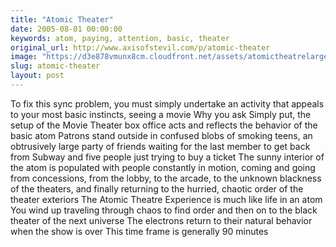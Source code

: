 ```yaml
---
title: "Atomic Theater"
date: 2005-08-01 00:00:00
keywords: atom, paying, attention, basic, theater
original_url: http://www.axisofstevil.com/p/atomic-theater
image: "https://d3e878vmunx8cm.cloudfront.net/assets/atomictheatrelarge.jpg"
slug: atomic-theater
layout: post
---
```


To fix this sync problem, you must simply undertake an activity that appeals to your most basic instincts, seeing a movie Why you ask Simply put, the setup of the Movie Theater box office acts and reflects the behavior of the basic atom Patrons stand outside in confused blobs of smoking teens, an obtrusively large party of friends waiting for the last member to get back from Subway and five people just trying to buy a ticket The sunny interior of the atom is populated with people constantly in motion, coming and going from concessions, from the lobby, to the arcade, to the unknown blackness of the theaters, and finally returning to the hurried, chaotic order of the theater exteriors The Atomic Theatre Experience is much like life in an atom You wind up traveling through chaos to find order and then on to the black theater of the next universe The electrons return to their natural behavior when the show is over This time frame is generally 90 minutes

